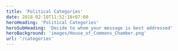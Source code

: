 ```yaml
---
title: 'Political Categories'
date: 2018-02-10T11:52:18+07:00
heroHeading: 'Political Categories'
heroSubHeading: 'Decide to whom your message is best addressed'
heroBackground: 'images/House_of_Commons_Chamber.png'
url: '/categories'
---
```


